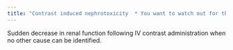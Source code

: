```yaml
---
title: "Contrast induced nephrotoxicity  * You want to watch out for this!  - Oral contrast goes straight into the gut so these are fine, BUT IV contrast - you have to be careful with."
---
```

Sudden decrease in renal function following IV contrast administration when no other cause can be identified.

